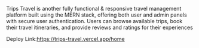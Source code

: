 Trips Travel is another fully functional & responsive travel management platform built using the MERN stack, offering both user and admin panels with secure user authentication. 
Users can browse available trips, book their travel itineraries, and provide reviews and ratings for their experiences

Deploy Link:https://trips-travel.vercel.app/home
